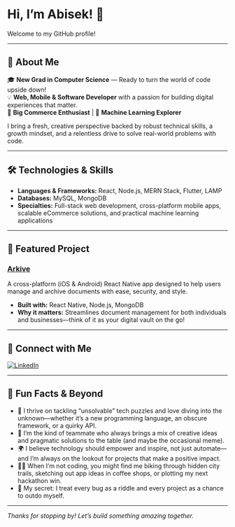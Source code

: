 # Hi, I’m Abisek! 👋

Welcome to my GitHub profile!

---

## 🚀 About Me

🎓 **New Grad in Computer Science** — Ready to turn the world of code upside down!  
💡 **Web, Mobile & Software Developer** with a passion for building digital experiences that matter.  
🛒 **Big Commerce Enthusiast** | 🤖 **Machine Learning Explorer**

I bring a fresh, creative perspective backed by robust technical skills, a growth mindset, and a relentless drive to solve real-world problems with code.

---

## 🛠️ Technologies & Skills

- **Languages & Frameworks:** React, Node.js, MERN Stack, Flutter, LAMP
- **Databases:** MySQL, MongoDB
- **Specialties:** Full-stack web development, cross-platform mobile apps, scalable eCommerce solutions, and practical machine learning applications

---

## 🌟 Featured Project

### [Arkive](https://github.com/absknpl/docu-manage-mobile-app)
A cross-platform (iOS & Android) React Native app designed to help users manage and archive documents with ease, security, and style.

- **Built with:** React Native, Node.js, MongoDB
- **Why it matters:** Streamlines document management for both individuals and businesses—think of it as your digital vault on the go!

---

## 🔗 Connect with Me

[![LinkedIn](https://img.shields.io/badge/LinkedIn-absknpl-blue?logo=linkedin)](https://linkedin.com/in/absknpl)

---

## 🎯 Fun Facts & Beyond

- 🧩 I thrive on tackling “unsolvable” tech puzzles and love diving into the unknown—whether it’s a new programming language, an obscure framework, or a quirky API.
- 🤝 I’m the kind of teammate who always brings a mix of creative ideas and pragmatic solutions to the table (and maybe the occasional meme).
- 🌍 I believe technology should empower and inspire, not just automate—and I’m always on the lookout for projects that make a positive impact.
- 🚴‍♂️ When I’m not coding, you might find me biking through hidden city trails, sketching out app ideas in coffee shops, or plotting my next hackathon win.
- 🦄 My secret: I treat every bug as a riddle and every project as a chance to outdo myself.

---

_Thanks for stopping by! Let’s build something amazing together._
